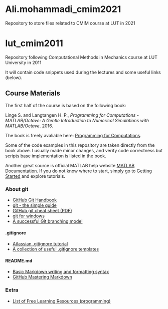 # Ali.mohammadi_cmim2021
Repository to store files related to CMIM course at LUT in 2021

# lut_cmim2011
Repository following Computational Methods in Mechanics course at LUT University in 2011

It will contain code snippets used during the lectures and some useful links (below).

## Course Materials
The first half of the course is based on the following book:

Linge S. and Langtangen H. P., *Programming for Computations - MATLAB/Octave: A Gentle Introduction to Numerical Simulations with MATLAB/Octave*. 2016.

The book is freely avaliable here: [Programming for Computations](https://link.springer.com/book/10.1007%2F978-3-319-32452-4).

Some of the code examples in this repository are taken directly from the book above. I usually made minor changes, and verify code correctness but scripts base implementation is listed in the book.

Another great source is official MATLAB help website [MATLAB Documentation](https://se.mathworks.com/help/matlab/). If you do not know where to start, simply go to [Getting Started](https://se.mathworks.com/help/matlab/getting-started-with-matlab.html) and explore tutorials.

### About git
* [GitHub Git Handbook](https://guides.github.com/introduction/git-handbook/)
* [git - the simple guide](http://rogerdudler.github.io/git-guide/)
* [GitHub git cheat sheet (PDF)](https://github.github.com/training-kit/downloads/github-git-cheat-sheet.pdf)
* [git for windows](https://gitforwindows.org/)
* [A successful Git branching model](https://nvie.com/posts/a-successful-git-branching-model/)

#### .gitignore
* [Atlassian .gitignore tutorial](https://www.atlassian.com/git/tutorials/saving-changes/gitignore)
* [A collection of useful .gitignore templates](https://github.com/github/gitignore)

#### README.md
* [Basic Markdown writing and formatting syntax](https://help.github.com/articles/basic-writing-and-formatting-syntax/)
* [GitHub Mastering Markdown](https://guides.github.com/features/mastering-markdown/)

### Extra
* [List of Free Learning Resources (programming)](https://github.com/EbookFoundation/free-programming-books)